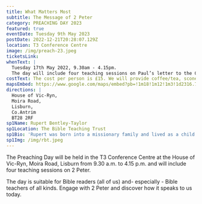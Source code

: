 ```yaml
---
title: What Matters Most
subtitle: The Message of 2 Peter
category: PREACHING DAY 2023
featured: true
eventDate: Tuesday 9th May 2023
postDate: 2022-12-21T20:28:07.129Z
location: T3 Conference Centre
image: /img/preach-23.jpeg
ticketsLink:
whenText: |
  Tuesday 17th May 2022, 9.30am - 4.15pm.
  The day will include four teaching sessions on Paul’s letter to the Colossians.
costText: The cost per person is £15. We will provide coffee/tea, scones and cold drinks but attendees are asked to bring their own lunch or purchase it in the adjoining cafe.
mapsEmbed: https://www.google.com/maps/embed?pb=!1m18!1m12!1m3!1d2316.7770011698044!2d-6.104859384156462!3d54.50215709520875!2m3!1f0!2f0!3f0!3m2!1i1024!2i768!4f13.1!3m3!1m2!1s0x486103a02b15cae3%3A0x50d9bc0e4cb035e2!2sHouse%20of%20Vic-Ryn%2C%20Moira%20Rd%2C%20Lisburn%20BT28%202RF!5e0!3m2!1sen!2suk!4v1646172135227!5m2!1sen!2suk
directions: |
  House of Vic-Ryn,
  Moira Road,
  Lisburn,
  Co.Antrim 
  BT28 2RF
sp1Name: Rupert Bentley-Taylor
sp1Location: The Bible Teaching Trust
sp1Bio: 'Rupert was born into a missionary family and lived as a child in the Far East where he came to faith. He taught history for six years and then went on to serve as a pastor for 30 years, firstly in Bournemouth and then in Bath. Rupert has taught the Bible on a number of training courses and conventions and has been engaged in preaching training in North India over many years. He and his wife, Margie, have four grown-up children and numerous grandchildren.'
sp1Img: /img/rbt.jpeg
---
```


The Preaching Day will be held in the T3 Conference Centre at the House of Vic-Ryn, Moira Road, Lisburn from 9.30 a.m. to 4.15 p.m. and will include four teaching sessions on 2 Peter.

The day is suitable for Bible readers (all of us) and- especially - Bible teachers of all kinds. Engage with 2 Peter and discover how it speaks to us today.
